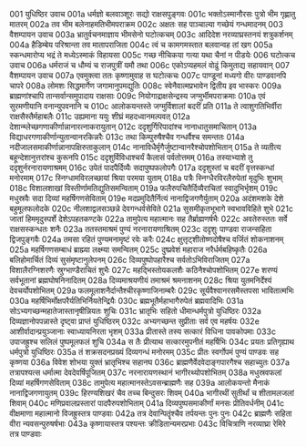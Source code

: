 001	युधिष्ठिर उवाच
001a	धर्मज्ञो बलवाञ्शूरः सद्यो राक्षसपुङ्गवः
001c	भक्तोऽस्मानौरसः पुत्रो भीम गृह्णातु मातरम्
002a	तव भीम बलेनाहमतिभीमपराक्रम
002c	अक्षतः सह पाञ्चाल्या गच्छेयं गन्धमादनम्
003	वैशम्पायन उवाच
003a	भ्रातुर्वचनमाज्ञाय भीमसेनो घटोत्कचम्
003c	आदिदेश नरव्याघ्रस्तनयं शत्रुकर्शनम्
004a	हैडिम्बेय परिश्रान्ता तव मातापराजिता
004c	त्वं च कामगमस्तात बलवान्वह तां खग
005a	स्कन्धमारोप्य भद्रं ते मध्येऽस्माकं विहायसा
005c	गच्छ नीचिकया गत्या यथा चैनां न पीडयेः
006	घटोत्कच उवाच
006a	धर्मराजं च धौम्यं च राजपुत्रीं यमौ तथा
006c	एकोऽप्यहमलं वोढुं किमुताद्य सहायवान्
007	वैशम्पायन उवाच
007a	एवमुक्त्वा ततः कृष्णामुवाह स घटोत्कचः
007c	पाण्डूनां मध्यगो वीरः पाण्डवानपि चापरे
008a	लोमशः सिद्धमार्गेण जगामानुपमद्युतिः
008c	स्वेनैवात्मप्रभावेन द्वितीय इव भास्करः
009a	ब्राह्मणांश्चापि तान्सर्वान्समुपादाय राक्षसाः
009c	नियोगाद्राक्षसेन्द्रस्य जग्मुर्भीमपराक्रमाः
010a	एवं सुरमणीयानि वनान्युपवनानि च
010c	आलोकयन्तस्ते जग्मुर्विशालां बदरीं प्रति
011a	ते त्वाशुगतिभिर्वीरा राक्षसैस्तैर्महाबलैः
011c	उह्यमाना ययुः शीघ्रं महदध्वानमल्पवत्
012a	देशान्म्लेच्छगणाकीर्णान्नानारत्नाकरायुतान्
012c	ददृशुर्गिरिपादांश्च नानाधातुसमाचितान्
013a	विद्याधरगणाकीर्णान्युतान्वानरकिन्नरैः
013c	तथा किम्पुरुषैश्चैव गन्धर्वैश्च समन्ततः
014a	नदीजालसमाकीर्णान्नानापक्षिरुताकुलान्
014c	नानाविधैर्मृगैर्जुष्टान्वानरैश्चोपशोभितान्
015a	ते व्यतीत्य बहून्देशानुत्तरांश्च कुरूनपि
015c	ददृशुर्विविधाश्चर्यं कैलासं पर्वतोत्तमम्
016a	तस्याभ्याशे तु ददृशुर्नरनारायणाश्रमम्
016c	उपेतं पादपैर्दिव्यैः सदापुष्पफलोपगैः
017a	ददृशुस्तां च बदरीं वृत्तस्कन्धां मनोरमाम्
017c	स्निग्धामविरलच्छायां श्रिया परमया युताम्
018a	पत्रैः स्निग्धैरविरलैरुपेतां मृदुभिः शुभाम्
018c	विशालशाखां विस्तीर्णामतिद्युतिसमन्विताम्
019a	फलैरुपचितैर्दिव्यैराचितां स्वादुभिर्भृशम्
019c	मधुस्रवैः सदा दिव्यां महर्षिगणसेविताम्
019e	मदप्रमुदितैर्नित्यं नानाद्विजगणैर्युताम्
020a	अदंशमशके देशे बहुमूलफलोदके
020c	नीलशाद्वलसञ्छन्ने देवगन्धर्वसेविते
021a	सुसमीकृतभूभागे स्वभावविहिते शुभे
021c	जातां हिममृदुस्पर्शे देशेऽपहतकण्टके
022a	तामुपेत्य महात्मानः सह तैर्ब्राह्मणर्षभैः
022c	अवतेरुस्ततः सर्वे राक्षसस्कन्धतः शनैः
023a	ततस्तमाश्रमं पुण्यं नरनारायणाश्रितम्
023c	ददृशुः पाण्डवा राजन्सहिता द्विजपुङ्गवैः
024a	तमसा रहितं पुण्यमनामृष्टं रवेः करैः
024c	क्षुत्तृट्शीतोष्णदोषैश्च वर्जितं शोकनाशनम्
025a	महर्षिगणसम्बाधं ब्राह्म्या लक्ष्म्या समन्वितम्
025c	दुष्प्रवेशं महाराज नरैर्धर्मबहिष्कृतैः
026a	बलिहोमार्चितं दिव्यं सुसंमृष्टानुलेपनम्
026c	दिव्यपुष्पोपहारैश्च सर्वतोऽभिविराजितम्
027a	विशालैरग्निशरणैः स्रुग्भाण्डैराचितं शुभैः
027c	महद्भिस्तोयकलशैः कठिनैश्चोपशोभितम्
027e	शरण्यं सर्वभूतानां ब्रह्मघोषनिनादितम्
028a	दिव्यमाश्रयणीयं तमाश्रमं श्रमनाशनम्
028c	श्रिया युतमनिर्देश्यं देवचर्योपशोभितम्
029a	फलमूलाशनैर्दान्तैश्चीरकृष्णाजिनाम्बरैः
029c	सूर्यवैश्वानरसमैस्तपसा भावितात्मभिः
030a	महर्षिभिर्मोक्षपरैर्यतिभिर्नियतेन्द्रियैः
030c	ब्रह्मभूतैर्महाभागैरुपेतं ब्रह्मवादिभिः
031a	सोऽभ्यगच्छन्महातेजास्तानृषीन्नियतः शुचिः
031c	भ्रातृभिः सहितो धीमान्धर्मपुत्रो युधिष्ठिरः
032a	दिव्यज्ञानोपपन्नास्ते दृष्ट्वा प्राप्तं युधिष्ठिरम्
032c	अभ्यगच्छन्त सुप्रीताः सर्व एव महर्षयः
032e	आशीर्वादान्प्रयुञ्जानाः स्वाध्यायनिरता भृशम्
033a	प्रीतास्ते तस्य सत्कारं विधिना पावकोपमाः
033c	उपाजह्रुश्च सलिलं पुष्पमूलफलं शुचि
034a	स तैः प्रीत्याथ सत्कारमुपनीतं महर्षिभिः
034c	प्रयतः प्रतिगृह्याथ धर्मपुत्रो युधिष्ठिरः
035a	तं शक्रसदनप्रख्यं दिव्यगन्धं मनोरमम्
035c	प्रीतः स्वर्गोपमं पुण्यं पाण्डवः सह कृष्णया
036a	विवेश शोभया युक्तं भ्रातृभिश्च सहानघ
036c	ब्राह्मणैर्वेदवेदाङ्गपारगैश्च सहाच्युतः
037a	तत्रापश्यत्स धर्मात्मा देवदेवर्षिपूजितम्
037c	नरनारायणस्थानं भागीरथ्योपशोभितम्
038a	मधुस्रवफलां दिव्यां महर्षिगणसेविताम्
038c	तामुपेत्य महात्मानस्तेऽवसन्ब्राह्मणैः सह
039a	आलोकयन्तो मैनाकं नानाद्विजगणायुतम्
039c	हिरण्यशिखरं चैव तच्च बिन्दुसरः शिवम्
040a	भागीरथीं सुतीर्थां च शीतामलजलां शिवाम्
040c	मणिप्रवालप्रस्तारां पादपैरुपशोभिताम्
041a	दिव्यपुष्पसमाकीर्णां मनसः प्रीतिवर्धनीम्
041c	वीक्षमाणा महात्मानो विजह्रुस्तत्र पाण्डवाः
042a	तत्र देवान्पितॄंश्चैव तर्पयन्तः पुनः पुनः
042c	ब्राह्मणैः सहिता वीरा न्यवसन्पुरुषर्षभाः
043a	कृष्णायास्तत्र पश्यन्तः क्रीडितान्यमरप्रभाः
043c	विचित्राणि नरव्याघ्रा रेमिरे तत्र पाण्डवाः
